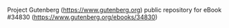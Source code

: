 Project Gutenberg (https://www.gutenberg.org) public repository for eBook #34830 (https://www.gutenberg.org/ebooks/34830)
